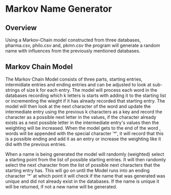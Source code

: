 # Markov Name Generator

## Overview
Using a Markov-Chain model constructed from three databases, pharma.csv, philo.csv and, pkmn.csv the program will generate a random name with influences from the previously
mentioned databases. 

## Markov Chain Model
The Markov Chain Model consists of three parts, starting entries, intermidiate entries and ending entries and can be adjusted to look at sub-strings of size k for each entry. The
model will process each word in the databases recording which k letters is starts with adding it to the starting list or incrementing the wieght if it has already recorded that
starting entry. The model will then look at the next character of the word and update the intermediate entry using the previous k characters as a key and record the character as 
a possible next letter in the values, if the character already exists as a next possible letter in the intermediate entry's values then the weighting will be increased. When the
model gets to the end of the word , words will be appended with the special character '\*', it will record that this is a possible ending and add it as an entry or increase the 
weighting like it did with the previous entries. 

When a name is being generated the model will randomly (weighted) select a starting point from the list of possible starting entries. It will then randomly select the next 
character from the list of possible next characters that the starting entry has. This will go on until the Model runs into an ending character '\*' at which point it will check if 
the name that was generated was unique and did not already exist in the databases. If the name is unique it will be returned, if not a new name will be generated.
